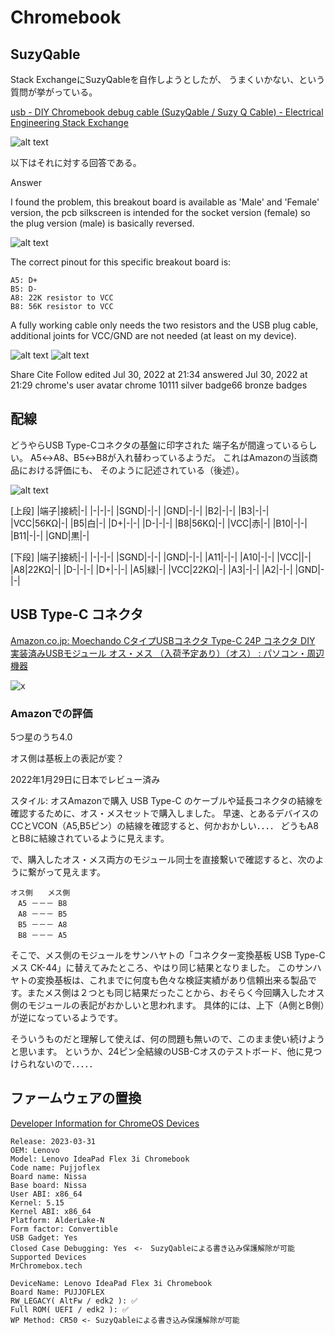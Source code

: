 # Chromebook

## SuzyQable

Stack ExchangeにSuzyQableを自作しようとしたが、
うまくいかない、という質問が挙がっている。

[usb - DIY Chromebook debug cable (SuzyQable / Suzy Q Cable) - Electrical Engineering Stack Exchange](https://electronics.stackexchange.com/questions/629357/diy-chromebook-debug-cable-suzyqable-suzy-q-cable)

![alt text](chromebook/image-3.png)

以下はそれに対する回答である。

 Answer

I found the problem, this breakout board is available as 'Male' and 'Female' version, the pcb silkscreen is intended for the socket version (female) so the plug version (male) is basically reversed.

![alt text](chromebook/image.png)

The correct pinout for this specific breakout board is:

```
A5: D+
B5: D-
A8: 22K resistor to VCC
B8: 56K resistor to VCC
```

A fully working cable only needs the two resistors and the USB plug cable, additional joints for VCC/GND are not needed (at least on my device).

![alt text](chromebook/image-1.png)
![alt text](chromebook/image-2.png)

Share
Cite
Follow
edited Jul 30, 2022 at 21:34
answered Jul 30, 2022 at 21:29
chrome's user avatar
chrome
10111 silver badge66 bronze badges

## 配線

どうやらUSB Type-Cコネクタの基盤に印字された
端子名が間違っているらしい。
A5↔A8、B5↔B8が入れ替わっているようだ。
これはAmazonの当該商品における評価にも、
そのように記述されている（後述）。

![alt text](chromebook/typec.jpg)

[上段]
|端子|接続|-| 
|-|-|-|
|SGND|-|-|
|GND|-|-|
|B2|-|-|
|B3|-|-|
|VCC|56KΩ|-|
|B5|白|-|
|D+|-|-|
|D-|-|-|
|B8|56KΩ|-|
|VCC|赤|-|
|B10|-|-|
|B11|-|-|
|GND|黒|-|

[下段]
|端子|接続|-|
|-|-|-|
|SGND|-|-|
|GND|-|-|
|A11|-|-|
|A10|-|-|
|VCC||-|
|A8|22KΩ|-|
|D-|-|-|
|D+|-|-|
|A5|緑|-|
|VCC|22KΩ|-|
|A3|-|-|
|A2|-|-|
|GND|-|-|

## USB Type-C コネクタ

[Amazon.co.jp: Moechando CタイプUSBコネクタ Type-C 24P コネクタ DIY 実装済みUSBモジュール オス・メス （入荷予定あり）（オス） : パソコン・周辺機器](https://www.amazon.co.jp/gp/product/B08Y92L7R5/ref=ppx_yo_dt_b_asin_title_o01_s00?ie=UTF8&th=1)

![x](image.png)

### Amazonでの評価

5つ星のうち4.0 

オス側は基板上の表記が変？

2022年1月29日に日本でレビュー済み

スタイル: オスAmazonで購入
USB Type-C のケーブルや延長コネクタの結線を確認するために、オス・メスセットで購入しました。
早速、とあるデバイスのCCとVCON（A5,B5ピン）の結線を確認すると、何かおかしい．．．．
どうもA8とB8に結線されているように見えます。

で、購入したオス・メス両方のモジュール同士を直接繋いで確認すると、次のように繋がって見えます。

```
オス側　　メス側
　A5 －－－ B8
　A8 －－－ B5
　B5 －－－ A8
　B8 －－－ A5
```

そこで、メス側のモジュールをサンハヤトの「コネクター変換基板 USB Type-C メス CK-44」に替えてみたところ、やはり同じ結果となりました。
このサンハヤトの変換基板は、これまでに何度も色々な検証実績があり信頼出来る製品です。またメス側は２つとも同じ結果だったことから、おそらく今回購入したオス側のモジュールの表記がおかしいと思われます。
具体的には、上下（A側とB側）が逆になっているようです。

そういうものだと理解して使えば、何の問題も無いので、このまま使い続けようと思います。
というか、24ピン全結線のUSB-Cオスのテストボード、他に見つけられないので．．．．．

## ファームウェアの置換
[Developer Information for ChromeOS Devices](https://www.chromium.org/chromium-os/developer-library/reference/development/developer-information-for-chrome-os-devices/)

```
Release: 2023-03-31
OEM: Lenovo
Model: Lenovo IdeaPad Flex 3i Chromebook
Code name: Pujjoflex
Board name: Nissa
Base board: Nissa
User ABI: x86_64
Kernel: 5.15
Kernel ABI: x86_64
Platform: AlderLake-N
Form factor: Convertible
USB Gadget: Yes
Closed Case Debugging: Yes　<-　SuzyQableによる書き込み保護解除が可能
Supported Devices
MrChromebox.tech
```

```
DeviceName: Lenovo IdeaPad Flex 3i Chromebook
Board Name: PUJJOFLEX	
RW_LEGACY( AltFw / edk2 ): ✅
Full ROM( UEFI / edk2 ): ✅	
WP Method: CR50 <- SuzyQableによる書き込み保護解除が可能
```

